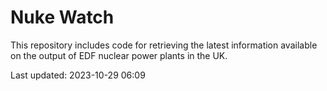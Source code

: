 # Nuke Watch

This repository includes code for retrieving the latest information available on the output of EDF nuclear power plants in the UK.

Last updated: 2023-10-29 06:09